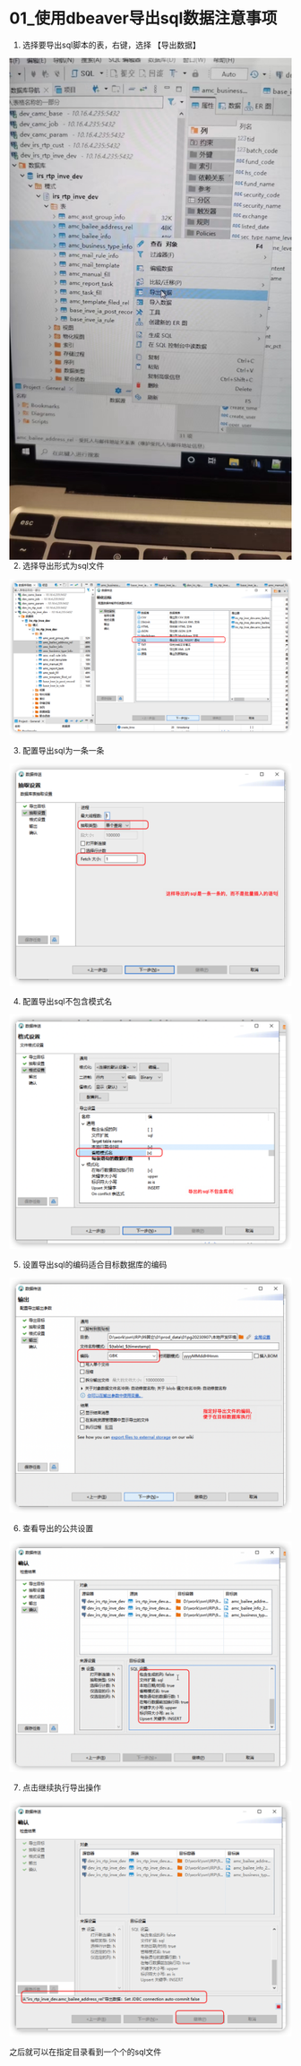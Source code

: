 # 01_使用dbeaver导出sql数据注意事项


1. 选择要导出sql脚本的表，右键，选择 【导出数据】
<img src="./pic/01_右键选择数据导出_v20230907.jpg" align= "left" >

2. 选择导出形式为sql文件
<img src="./pic/02_选择导出方式为sql语句_v20230907.jpg">

3. 配置导出sql为一条一条
<img src="./pic/03_配置导出sql为一条一条_v20230907.jpg">

4. 配置导出sql不包含模式名
<img src="./pic/04_配置导出的sql语句不包含表名_v20230907.jpg">

5. 设置导出sql的编码适合目标数据库的编码
<img src="./pic/05_设置导出sql的编码适合目标数据库的编码_v20230907.jpg">

6. 查看导出的公共设置
<img src="./pic/06_查看导出的公共设置_v20230907.jpg">

7. 点击继续执行导出操作
<img src="./pic/07_点击继续执行导出操作_v20230907.jpg">

之后就可以在指定目录看到一个个的sql文件


